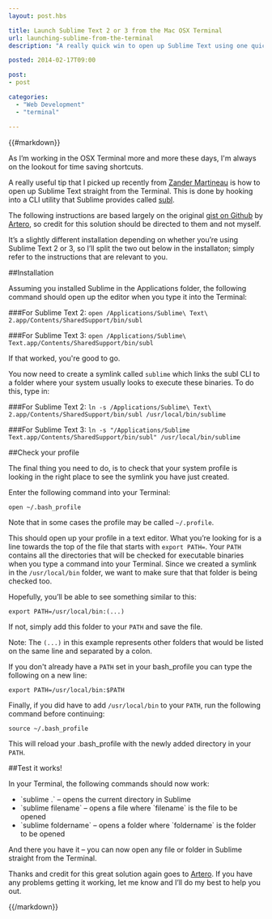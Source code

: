 ```yaml
---
layout: post.hbs

title: Launch Sublime Text 2 or 3 from the Mac OSX Terminal
url: launching-sublime-from-the-terminal
description: "A really quick win to open up Sublime Text using one quick command from the Mac OSX terminal."

posted: 2014-02-17T09:00

post:
- post

categories:
  - "Web Development"
  - "terminal"

---
```


{{#markdown}}

As I’m working in the OSX Terminal more and more these days, I'm always on the lookout for time saving shortcuts.

A really useful tip that I picked up recently from [Zander Martineau](http://twitter.com/MrMartineau) is how to open up Sublime Text straight from the Terminal.  This is done by hooking into a CLI utility that Sublime provides called [subl](http://www.sublimetext.com/docs/2/osx_command_line.html).

The following instructions are based largely on the original [gist on Github](https://gist.github.com/artero/1236170) by [Artero](https://github.com/artero), so credit for this solution should be directed to them and not myself.

It’s a slightly different installation depending on whether you’re using Sublime Text 2 or 3, so I’ll split the two out below in the installaton; simply refer to the instructions that are relevant to you.


##Installation

Assuming you installed Sublime in the Applications folder, the following command should open up the editor when you type it into the Terminal:

###For Sublime Text 2:
`open /Applications/Sublime\ Text\ 2.app/Contents/SharedSupport/bin/subl`

###For Sublime Text 3:
`open /Applications/Sublime\ Text.app/Contents/SharedSupport/bin/subl`

If that worked, you're good to go.

You now need to create a symlink called `sublime` which links the subl CLI to a folder where your system usually looks to execute these binaries.  To do this, type in:

###For Sublime Text 2:
`ln -s /Applications/Sublime\ Text\ 2.app/Contents/SharedSupport/bin/subl /usr/local/bin/sublime`

###For Sublime Text 3:
`ln -s "/Applications/Sublime Text.app/Contents/SharedSupport/bin/subl" /usr/local/bin/sublime`



##Check your profile

The final thing you need to do, is to check that your system profile is looking in the right place to see the symlink you have just created.

Enter the following command into your Terminal:

`open ~/.bash_profile`

Note that in some cases the profile may be called `~/.profile`.

This should open up your profile in a text editor.  What you’re looking for is a line towards the top of the file that starts with `export PATH=`.  Your `PATH` contains all the directories that will be checked for executable binaries when you type a command into your Terminal.  Since we created a symlink in the `/usr/local/bin` folder, we want to make sure that that folder is being checked too.

Hopefully, you’ll be able to see something similar to this:

`export PATH=/usr/local/bin:(...)`

If not, simply add this folder to your `PATH` and save the file.

Note: The `(...)` in this example represents other folders that would be listed on the same line and separated by a colon.

If you don't already have a `PATH` set in your bash_profile you can type the following on a new line:

`export PATH=/usr/local/bin:$PATH`

Finally, if you did have to add `/usr/local/bin` to your `PATH`, run the following command before continuing:

`source ~/.bash_profile`

This will reload your .bash_profile with the newly added directory in your `PATH`.


##Test it works!

In your Terminal, the following commands should now work:

<ul class="unstyled">
	<li>`sublime .` – opens the current directory in Sublime</li>
	<li>`sublime filename` – opens a file where `filename` is the file to be opened</li>
	<li>`sublime foldername` – opens a folder where `foldername` is the folder to be opened</li>
</ul>

And there you have it – you can now open any file or folder in Sublime straight from the Terminal.

Thanks and credit for this great solution again goes to [Artero](https://www.github.com/artero).  If you have any problems getting it working, let me know and I’ll do my best to help you out.

{{/markdown}}
